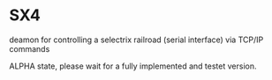 # SX4
deamon for controlling a selectrix railroad (serial interface) via TCP/IP commands

ALPHA state, please wait for a fully implemented and testet version.


